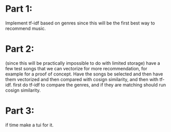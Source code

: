 # Part 1:
Implement tf-idf based on genres since this will be the first best way to recommend music. 

# Part 2:
(since this will be practically impossible to do with limited storage)
have a few test songs that we can vectorize for more recommendation, for example for a proof of concept. 
Have the songs be selected and then have them vectorized and then compared with cosign similarity, and then with tf-idf. 
first do tf-idf to compare the genres, and if they are matching should run cosign similarity. 

# Part 3:
if time make a tui for it. 
